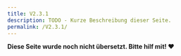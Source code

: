 ```yaml
---
title: V2.3.1
description: TODO - Kurze Beschreibung dieser Seite.
permalink: /V2.3.1/
---
```


**Diese Seite wurde noch nicht übersetzt. Bitte hilf mit! ❤**
